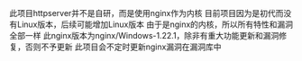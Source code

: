 此项目httpserver并不是自研，而是使用nginx作为内核
目前项目因为是初代而没有Linux版本，后续可能增加Linux版本
由于是nginx的内核，所以所有特性和漏洞全部一样
此nginx版本为nginx/Windows-1.22.1，除非有重大功能更新和漏洞修复，否则不予更新
此项目会不定时更新nginx漏洞在漏洞库中